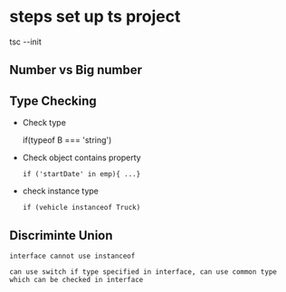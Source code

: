 # steps set up ts project

tsc --init

## Number vs Big number

## Type Checking

-   Check type 

    if(typeof B === 'string')

-   Check object contains property

        if ('startDate' in emp){ ...}

-   check instance type

        if (vehicle instanceof Truck)

## Discriminte Union

    interface cannot use instanceof

    can use switch if type specified in interface, can use common type which can be checked in interface

